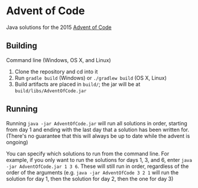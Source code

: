 # Advent of Code
Java solutions for the 2015 [Advent of Code](http://adventofcode.com/)

## Building

Command line (Windows, OS X, and Linux)  
1. Clone the repository and cd into it   
2. Run `gradle build` (Windows) or `./gradlew build` (OS X, Linux)  
3. Build artifacts are placed in `build/`; the jar will be at `build/libs/AdventOfCode.jar`


## Running

Running `java -jar AdventOfCode.jar` will run all solutions in order, starting from day 1 and ending
with the last day that a solution has been written for.
(There's no guarantee that this will always be up to date while the advent is ongoing)

You can specify which solutions to run from the command line. For example, if you only want to run
the solutions for days 1, 3, and 6, enter `java -jar AdventOfCode.jar 1 3 6`.
These will still run in order, regardless of the order of the arguments
(e.g. `java -jar AdventOfCode 3 2 1` will run the solution for day 1, then the solution for day 2, then the one for day 3)
